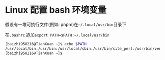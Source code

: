 # Linux 配置 bash 环境变量

假设有一堆可执行文件(例如: pnpm)在`~/.local/usr/bin`目录下

在`.bashrc` 追加`export PATH=$PATH:~/.local/usr/bin`

```bash
[baizhi958216@TianXuan ~]$ echo $PATH
/usr/local/bin:/usr/bin:/usr/local/sbin:/usr/bin/site_perl:/usr/bin/vendor_perl:/usr/bin/core_perl:/home/baizhi958216/.local/usr/bin
[baizhi958216@TianXuan ~]$

```
